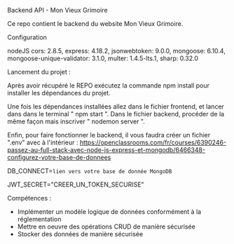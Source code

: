 Backend API - Mon Vieux Grimoire

Ce repo contient le backend du website Mon Vieux Grimoire.

Configuration

nodeJS  cors: 2.8.5, express: 4.18.2, jsonwebtoken: 9.0.0, mongoose: 6.10.4, mongoose-unique-validator: 3.1.0, multer: 1.4.5-lts.1, sharp: 0.32.0

Lancement du projet : 

Après avoir récupéré le REPO exécutez la commande npm install pour installer les dépendances du projet.

Une fois les dépendances installées allez dans le fichier frontend, et lancer dans dans le terminal " npm start ".
Dans le fichier backend, procéder de la même façon mais inscriver " nodemon server ".

Enfin, pour faire fonctionner le backend, il vous faudra créer un fichier ".env" avec à l'intérieur : 
https://openclassrooms.com/fr/courses/6390246-passez-au-full-stack-avec-node-js-express-et-mongodb/6466348-configurez-votre-base-de-donnees

DB_CONNECT=`lien vers votre base de donnée MongoDB`

JWT_SECRET="CREER_UN_TOKEN_SECURISE"


Compétences : 
- Implémenter un modèle logique de données conformément à la réglementation
- Mettre en oeuvre des opérations CRUD de manière sécurisée
- Stocker des données de manière sécurisée
